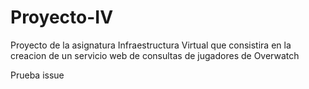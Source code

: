 # Proyecto-IV
Proyecto de la asignatura Infraestructura Virtual que consistira en la creacion de un servicio web de consultas de jugadores de Overwatch

Prueba issue
